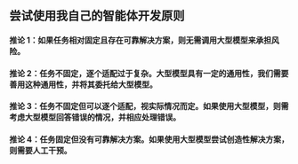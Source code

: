 ## 尝试使用我自己的智能体开发原则

#### 推论 1：如果任务相对固定且存在可靠解决方案，则无需调用大型模型来承担风险。

#### 推论 2：任务不固定，逐个适配过于复杂。大型模型具有一定的通用性，我们需要善用这种通用性，并将其委托给大型模型。

#### 推论 3：任务不固定但可以逐个适配，视实际情况而定。如果使用大型模型，则需考虑大型模型回答错误的情况，并相应处理错误。

#### 推论 4：任务固定但没有可靠解决方案。如果使用大型模型尝试创造性解决方案，则需要人工干预。